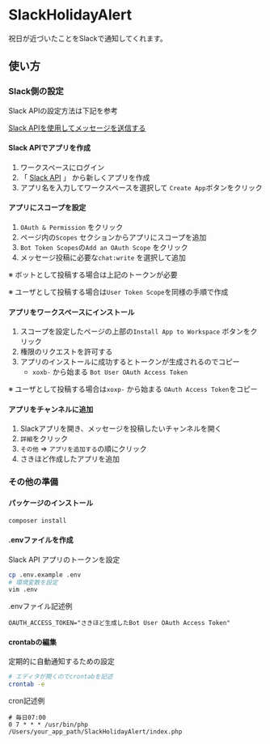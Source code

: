 # SlackHolidayAlert

祝日が近づいたことをSlackで通知してくれます。

## 使い方

### Slack側の設定

Slack APIの設定方法は下記を参考

[Slack APIを使用してメッセージを送信する](https://qiita.com/kou_pg_0131/items/56dd81f2f4716ca292ef)

#### Slack APIでアプリを作成

1. ワークスペースにログイン
2. 「 [Slack API](https://api.slack.com/apps?new_app=1) 」 から新しくアプリを作成
3. アプリ名を入力してワークスペースを選択して `Create App`ボタンをクリック

#### アプリにスコープを設定

1. `OAuth & Permission` をクリック
2. ページ内の`Scopes` セクションからアプリにスコープを追加
3. `Bot Token Scopes`の`Add an OAuth Scope` をクリック
4. メッセージ投稿に必要な`chat:write` を選択して追加

※ ボットとして投稿する場合は上記のトークンが必要

※ ユーザとして投稿する場合は`User Token Scope`を同様の手順で作成

#### アプリをワークスペースにインストール

1. スコープを設定したページの上部の`Install App to Workspace` ボタンをクリック
2. 権限のリクエストを許可する
3. アプリのインストールに成功するとトークンが生成されるのでコピー
   - `xoxb-` から始まる `Bot User OAuth Access Token`

※ ユーザとして投稿する場合は`xoxp-` から始まる `OAuth Access Token`をコピー

#### アプリをチャンネルに追加

1. Slackアプリを開き、メッセージを投稿したいチャンネルを開く
2. `詳細`をクリック
3. `その他` => `アプリを追加する`の順にクリック
4. さきほど作成したアプリを追加

### その他の準備

#### パッケージのインストール

```bash
composer install
```

#### .envファイルを作成

Slack API アプリのトークンを設定

```bash
cp .env.example .env
# 環境変数を設定
vim .env
```

.envファイル記述例

```
OAUTH_ACCESS_TOKEN="さきほど生成したBot User OAuth Access Token"
```

#### crontabの編集

定期的に自動通知するための設定

```bash
# エディタが開くのでcrontabを記述
crontab -e
```

cron記述例

```crontab
# 毎日07:00
0 7 * * * /usr/bin/php /Users/your_app_path/SlackHolidayAlert/index.php
```
